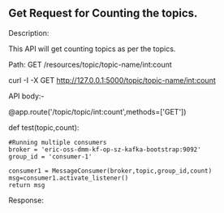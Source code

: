 Get Request for Counting the topics.
------------------------------------

Description:

This API will get counting topics as per the topics.

Path: GET /resources/topic/topic-name/int:count

curl -I -X GET http://127.0.0.1:5000/topic/topic-name/int:count


API body:- 

@app.route('/topic/topic/int:count',methods=['GET'])
  
def test(topic,count):

    #Running multiple consumers
    broker = 'eric-oss-dmm-kf-op-sz-kafka-bootstrap:9092'
    group_id = 'consumer-1'

    consumer1 = MessageConsumer(broker,topic,group_id,count)
    msg=consumer1.activate_listener()
    return msg 
    
    
Response: